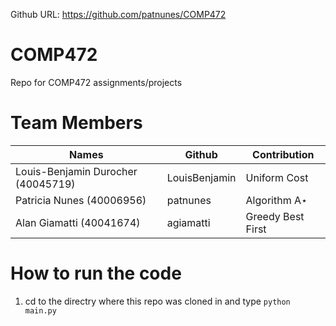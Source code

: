 Github URL: https://github.com/patnunes/COMP472

# COMP472

Repo for COMP472 assignments/projects

# Team Members

| Names                              | Github        | Contribution      |
| ---------------------------------- | ------------- | ----------------- |
| Louis-Benjamin Durocher (40045719) | LouisBenjamin | Uniform Cost      |
| Patricia Nunes (40006956)          | patnunes      | Algorithm A⋆      |
| Alan Giamatti (40041674)           | agiamatti     | Greedy Best First |

# How to run the code

1. cd to the directry where this repo was cloned in and type
```python main.py```
